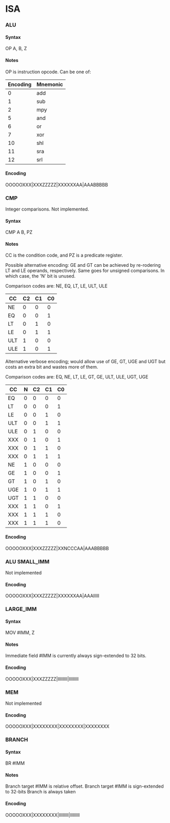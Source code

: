 ISA
===

### ALU

#### Syntax

OP A, B, Z

#### Notes

OP is instruction opcode. Can be one of:

| Encoding | Mnemonic |
| -------- | -------- |
| 0        | add      |
| 1        | sub      |
| 2        | mpy      |
| 5        | and      |
| 6        | or       |
| 7        | xor      |
| 10       | shl      |
| 11       | sra      |
| 12       | srl      |

#### Encoding

OOOOOXXX|XXXZZZZZ|XXXXXXAA|AAABBBBB

### CMP

Integer comparisons. Not implemented.

#### Syntax

CMP A <CC> B, PZ

#### Notes

CC is the condition code, and PZ is a predicate register.

Possible alternative encoding: GE and GT can be achieved by re-rodering LT and
LE operands, respectively. Same goes for unsigned comparisons. In which case,
the 'N' bit is unused.

Comparison codes are: NE, EQ, LT, LE, ULT, ULE

| CC  |  C2 |  C1 |  C0 |
| --- | --- | --- | --- |
| NE  |  0  |  0  |  0  |
| EQ  |  0  |  0  |  1  |
| LT  |  0  |  1  |  0  |
| LE  |  0  |  1  |  1  |
| ULT |  1  |  0  |  0  |
| ULE |  1  |  0  |  1  |

Alternative verbose encoding; would allow use of GE, GT, UGE and UGT but costs
an extra bit and wastes more of them.

Comparison codes are: EQ, NE, LT, LE, GT, GE, ULT, ULE, UGT, UGE

| CC  |  N  |  C2 |  C1 |  C0 |
| --- | --- | --- | --- | --- |
| EQ  |  0  |  0  |  0  |  0  |
| LT  |  0  |  0  |  0  |  1  |
| LE  |  0  |  0  |  1  |  0  |
| ULT |  0  |  0  |  1  |  1  |
| ULE |  0  |  1  |  0  |  0  |
| XXX |  0  |  1  |  0  |  1  |
| XXX |  0  |  1  |  1  |  0  |
| XXX |  0  |  1  |  1  |  1  |
| NE  |  1  |  0  |  0  |  0  |
| GE  |  1  |  0  |  0  |  1  |
| GT  |  1  |  0  |  1  |  0  |
| UGE |  1  |  0  |  1  |  1  |
| UGT |  1  |  1  |  0  |  0  |
| XXX |  1  |  1  |  0  |  1  |
| XXX |  1  |  1  |  1  |  0  |
| XXX |  1  |  1  |  1  |  0  |

#### Encoding

OOOOOXXX|XXXZZZZZ|XXNCCCAA|AAABBBBB

### ALU SMALL_IMM

Not implemented

#### Encoding

OOOOOXXX|XXXZZZZZ|XXXXXXAA|AAAIIIII

### LARGE_IMM

#### Syntax

MOV #IMM, Z

#### Notes

Immediate field #IMM is currently always sign-extended to 32 bits.

#### Encoding

OOOOOXXX|XXXZZZZZ|IIIIIIII|IIIIIIII

### MEM

Not implemented

#### Encoding

OOOOOXXX|XXXXXXXX|XXXXXXXX|XXXXXXXX

### BRANCH

#### Syntax

BR #IMM

#### Notes

Branch target #IMM is relative offset.
Branch target #IMM is sign-extended to 32-bits
Branch is always taken

#### Encoding

OOOOOXXX|XXXXXXXX|IIIIIIII|IIIIIIII

